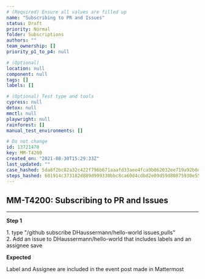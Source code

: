 ```yaml
---
# (Required) Ensure all values are filled up
name: "Subscribing to PR and Issues"
status: Draft
priority: Normal
folder: Subscriptions
authors: ""
team_ownership: []
priority_p1_to_p4: null

# (Optional)
location: null
component: null
tags: []
labels: []

# (Optional) Test type and tools
cypress: null
detox: null
mmctl: null
playwright: null
rainforest: []
manual_test_environments: []

# Do not change
id: 13721470
key: MM-T4200
created_on: "2021-08-30T15:29:33Z"
last_updated: ""
case_hashed: 5da8f2bc82a32c422f796b671aaafd33aee4fca9b062032ee719a92b0d3e7fb29cfa11e4ff8a27230468f930375c0a53
steps_hashed: 601914c373182d889d999330bbc8ca60d4cdbd2e09d59d80875930e559cce0be5ffea3715e0c455bd03f593458ea1f6b
---
```


<!-- (Auto-generated) Based on frontmatter's "key" and "name" -->

## MM-T4200: Subscribing to PR and Issues

---

**Step 1**

1\. type "/github subscribe DHaussermann/hello-world issues,pulls"\
2\. Add an issue to DHaussermann/hello-world that includes labels and an assignee save

**Expected**

Label and Assignee are included in the event post made in Mattermost
